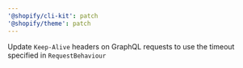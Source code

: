 ```yaml
---
'@shopify/cli-kit': patch
'@shopify/theme': patch
---
```


Update `Keep-Alive` headers on GraphQL requests to use the timeout specified in `RequestBehaviour`
